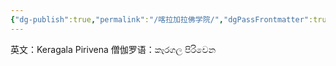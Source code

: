 ```yaml
---
{"dg-publish":true,"permalink":"/喀拉加拉佛学院/","dgPassFrontmatter":true}
---
```


英文：Keragala Pirivena
僧伽罗语：කෑරගල පිරිවෙන